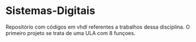 # Sistemas-Digitais
Repositório com códigos em vhdl referentes a trabalhos dessa disciplina.
O primeiro projeto se trata de uma ULA com 8 funçoes.
